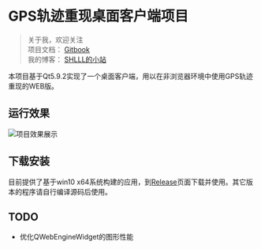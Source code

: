 # GPS轨迹重现桌面客户端项目

>关于我，欢迎关注  
项目文档： [Gitbook](https://shlllshlll.gitbooks.io/gps-trajectory-reproduce/content/)  
我的博客： [SHLLL的小站](http://shlll.me)


本项目基于Qt5.9.2实现了一个桌面客户端，用以在非浏览器环境中使用GPS轨迹重现的WEB版。

## 运行效果
![项目效果展示](https://i.loli.net/2017/11/13/5a0967937a0a4.gif "GPS轨迹重现效果")

## 下载安装
目前提供了基于win10 x64系统构建的应用，到[Release](https://github.com/shlllshlll/GPSLoc/releases)页面下载并使用。其它版本的程序请自行编译源码后使用。

## TODO
- 优化QWebEngineWidget的图形性能


